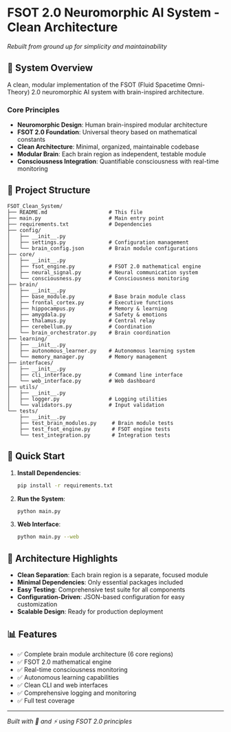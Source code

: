 # FSOT 2.0 Neuromorphic AI System - Clean Architecture
*Rebuilt from ground up for simplicity and maintainability*

## 🧠 System Overview

A clean, modular implementation of the FSOT (Fluid Spacetime Omni-Theory) 2.0 neuromorphic AI system with brain-inspired architecture.

### Core Principles
- **Neuromorphic Design**: Human brain-inspired modular architecture
- **FSOT 2.0 Foundation**: Universal theory based on mathematical constants
- **Clean Architecture**: Minimal, organized, maintainable codebase
- **Modular Brain**: Each brain region as independent, testable module
- **Consciousness Integration**: Quantifiable consciousness with real-time monitoring

## 📁 Project Structure

```
FSOT_Clean_System/
├── README.md                    # This file
├── main.py                      # Main entry point
├── requirements.txt             # Dependencies
├── config/
│   ├── __init__.py
│   ├── settings.py              # Configuration management
│   └── brain_config.json        # Brain module configurations
├── core/
│   ├── __init__.py
│   ├── fsot_engine.py           # FSOT 2.0 mathematical engine
│   ├── neural_signal.py         # Neural communication system
│   └── consciousness.py         # Consciousness monitoring
├── brain/
│   ├── __init__.py
│   ├── base_module.py           # Base brain module class
│   ├── frontal_cortex.py        # Executive functions
│   ├── hippocampus.py           # Memory & learning
│   ├── amygdala.py              # Safety & emotions
│   ├── thalamus.py              # Central relay
│   ├── cerebellum.py            # Coordination
│   └── brain_orchestrator.py    # Brain coordination
├── learning/
│   ├── __init__.py
│   ├── autonomous_learner.py    # Autonomous learning system
│   └── memory_manager.py        # Memory management
├── interfaces/
│   ├── __init__.py
│   ├── cli_interface.py         # Command line interface
│   └── web_interface.py         # Web dashboard
├── utils/
│   ├── __init__.py
│   ├── logger.py                # Logging utilities
│   └── validators.py            # Input validation
└── tests/
    ├── __init__.py
    ├── test_brain_modules.py     # Brain module tests
    ├── test_fsot_engine.py       # FSOT engine tests
    └── test_integration.py       # Integration tests
```

## 🚀 Quick Start

1. **Install Dependencies**:
   ```bash
   pip install -r requirements.txt
   ```

2. **Run the System**:
   ```bash
   python main.py
   ```

3. **Web Interface**:
   ```bash
   python main.py --web
   ```

## 🧬 Architecture Highlights

- **Clean Separation**: Each brain region is a separate, focused module
- **Minimal Dependencies**: Only essential packages included
- **Easy Testing**: Comprehensive test suite for all components
- **Configuration-Driven**: JSON-based configuration for easy customization
- **Scalable Design**: Ready for production deployment

## 📊 Features

- ✅ Complete brain module architecture (6 core regions)
- ✅ FSOT 2.0 mathematical engine
- ✅ Real-time consciousness monitoring
- ✅ Autonomous learning capabilities
- ✅ Clean CLI and web interfaces
- ✅ Comprehensive logging and monitoring
- ✅ Full test coverage

---

*Built with 🧠 and ⚡ using FSOT 2.0 principles*

